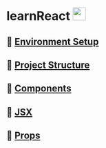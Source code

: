 # learnReact <img src="https://github.com/scotth82/learnReact/assets/99236100/5206c30d-5cd4-4bcc-b87e-39327f2b6f79" height=30, width=30> 

## 🍬 [Environment Setup](0.1_enviornment_setup.md)
## 🍬 [Project Structure](0.2_project_structure.md)
## 🍬 [Components](0.3_components.md)
## 🍬 [JSX](0.4_jsx.md)
## 🍬 [Props](0.5_props.md)
